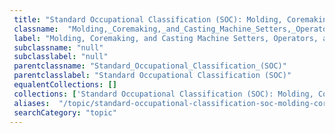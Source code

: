 ```yaml
--- 
 title: "Standard Occupational Classification (SOC): Molding, Coremaking, and Casting Machine Setters, Operators, and Tenders, Metal and Plastic" 
 classname:  "Molding,_Coremaking,_and_Casting_Machine_Setters,_Operators,_and_Tenders,_Metal_and_Plastic" 
 label: "Molding, Coremaking, and Casting Machine Setters, Operators, and Tenders, Metal and Plastic" 
 subclassname: "null" 
 subclasslabel: "null" 
 parentclassname: "Standard_Occupational_Classification_(SOC)" 
 parentclasslabel: "Standard Occupational Classification (SOC)" 
 equalentCollections: [] 
 collections: ['Standard Occupational Classification (SOC): Molding, Coremaking, and Casting Machine Setters, Operators, and Tenders, Metal and Plastic']
 aliases:  "/topic/standard-occupational-classification-soc-molding-coremaking-and-casting-machine-setters-operators-and-tenders-metal-and-plastic"  
 searchCategory: "topic" 
---
```

